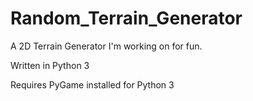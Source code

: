 # Random_Terrain_Generator
A 2D Terrain Generator I'm working on for fun. 

Written in Python 3

Requires PyGame installed for Python 3
